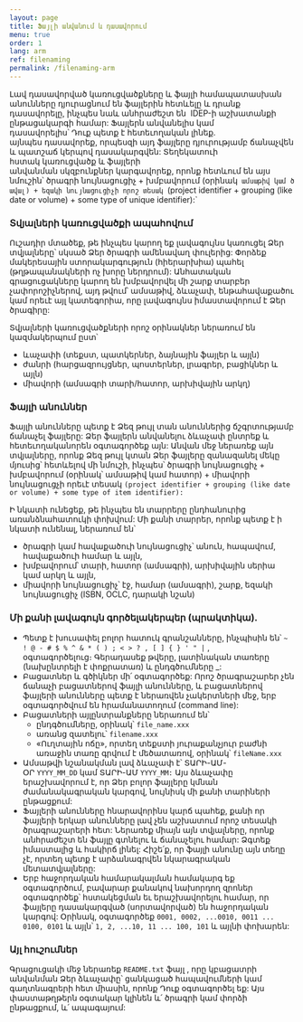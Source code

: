 ```yaml
---
layout: page
title: Ֆայլի անվանում և դասավորում
menu: true
order: 1
lang: arm
ref: filenaming
permalink: /filenaming-arm
---
```


Լավ դասավորված կառուցվածքները և ֆայլի համապատասխան անունները դյուրացնում են ֆայլերին հետևելը և դրանք դասավորելը, ինչպես նաև անհրաժեշտ են  IDEP-ի աշխատանքի ընթացակարգի համար: Ֆայլերն անվանելիս կամ դասավորելիս՝ Դուք պետք է հետեւողական լինեք. այնպես դասավորեք, որպեսզի այդ ֆայլերը դյուրությամբ ճանաչվեն և պատշաճ կերպով դասակարգվեն: Տեղեկատուի հստակ կառուցվածք և ֆայլերի անվանման սկզբունքներ կարգավորեք, որոնք հետևում են այս նմուշին՝ ծրագրի նույնացուցիչ + խմբավորում (օրինակ` ամսաթիվ կամ ծավալ) + եզակի նույնացուցիչի որոշ տեսակ `(project identifier + grouping (like date or volume) + some type of unique identifier):` 

### Տվյալների կառուցվածքի ապահովում

Ուշադիր մտածեք, թե ինչպես կարող եք լավագույնս կառուցել Ձեր տվյալները՝ սկսած Ձեր ծրագրի ամենավաղ փուլերից: Փորձեք մակերեսային ստորակարգություն (հիերարխիա) պահել (թղթապանակների ոչ խորը ներդրում): Անհատական գրացուցակները կարող են խմբավորվել մի շարք տարբեր չափորոշիչներով, այդ թվում՝ ամսաթիվ, ձևաչափ, ենթահավաքածու կամ որեւէ այլ կատեգորիա, որը լավագույնս իմաստավորում է Ձեր ծրագիրը:

Տվյալների կառուցվածքների որոշ օրինակներ ներառում են կազմակերպում ըստ՝

* ևաչափի (տեքստ, պատկերներ, ձայնային ֆայլեր և այլն)
* ժանրի (հարցազրույցներ, պոստերներ, լրագրեր, բացիկներ և այլն)
* միավորի (ամսագրի տարի/հատոր, արխիվային արկղ)

### Ֆայլի անուններ

Ֆայլի անունները պետք է Ձեզ թույլ տան անուններից ճշգրտությամբ ճանաչել ֆայլերը: Ձեր ֆայլերն անվանելու ձևաչափ ընտրեք և հետեւողականորեն օգտագործեք այն: Անվան մեջ ներառեք այն տվյալները, որոնք Ձեզ թույլ կտան Ձեր ֆայլերը զանազանել մեկը մյուսից՝ հետևելով մի նմուշի, ինչպես՝ ծրագրի նույնացուցիչ + խմբավորում (օրինակ՝ ամսաթիվ կամ հատոր) + միավորի նույնացուցչի որեւէ տեսակ `(project identifier + grouping (like date or volume) + some type of item identifier):`

Ի նկատի ունեցեք, թե ինչպես են տարրերը ընդհանուրից առանձնահատուկի փոխվում: Մի քանի տարրեր, որոնք պետք է ի նկատի ունենալ, ներառում են՝

* ծրագրի կամ հավաքածուի նույնացուցիչ՝ անուն, հապավում, հավաքածուի համար և այլն,
* խմբավորում՝ տարի, հատոր (ամսագրի), արխիվային սերիա կամ արկղ և այլն,
* միավորի նույնացուցիչ՝ էջ, համար (ամսագրի), շարք, եզակի նույնացուցիչ (ISBN, OCLC, դարակի նշան)

### Մի քանի լավագույն գործելակերպեր (պրակտիկա).

* Պետք է խուսափել բոլոր հատուկ գրանշանները, ինչպիսին են՝ `~ ! @ - # $ % ^ & * ( ) ; < > ? , [ ] { } ' " |` , օգտագործելուց։ Գերադասեք թվերը, լատինական տառերը (նախընտրելի է փոքրատառ) և ընդգծումները _:
* Բացատներ և գծիկներ մի՛ օգտագործեք: Որոշ ծրագրաշարեր չեն ճանաչի բացատներով ֆայլի անունները, և բացատներով ֆայլերի անունները պետք է ներառվեն չակերտների մեջ, երբ օգտագործվում են հրամանատողում (command line):
* Բացատների այլընտրանքները ներառում են՝
    * ընդգծումները, օրինակ՝ `file_name.xxx`
    * առանց զատելու՝ `filename.xxx`
    * «Ուղտային ոճը», որտեղ տեքստի յուրաքանչյուր բաժնի առաջին տառը գրվում է մեծատառով, օրինակ՝ `fileName.xxx`
* Ամսաթվի նշանակման լավ ձևաչափ է՝ ՏԱՐԻ-ԱՄ-ՕՐ `YYYY_MM_DD` կամ ՏԱՐԻ-ԱՄ `YYYY_MM:` Այս ձևաչափը երաշխավորում է, որ Ձեր բոլոր ֆայլերը կմնան ժամանակագրական կարգով, նույնիսկ մի քանի տարիների ընթացքում:
* Ֆայլերի անունները հնարավորինս կարճ պահեք, քանի որ ֆայլերի երկար անունները լավ չեն աշխատում որոշ տեսակի ծրագրաշարերի հետ: Ներառեք միայն այն տվյալները, որոնք անհրաժեշտ են ֆայլը գտնելու և ճանաչելու համար: Ձգտեք իմաստալից և հակիրճ լինել: Հիշե՛ք, որ ֆայլի անունը այն տեղը չէ, որտեղ պետք է արձանագրվեն նկարագրական մետատվյալները:
* Երբ հաջորդական համարակալման համակարգ եք օգտագործում, բավարար քանակով նախորդող զրոներ օգտագործեք՝ հստակեցման եւ երաշխավորելու համար, որ ֆայլերը դասակարգված (սորտավորված) են հաջորդական կարգով: Օրինակ, օգտագործեք `0001, 0002, ...0010, 0011 ... 0100, 0101` և այլն՝ `1, 2, ...10, 11 ... 100, 101` և այլնի փոխարեն:

### Այլ հուշումներ

Գրացուցակի մեջ ներառեք `README.txt` ֆայլ , որը կբացատրի անվանման Ձեր ձևաչափը՝ ցանկացած հապավումների կամ գաղտնագրերի հետ միասին, որոնք Դուք օգտագործել եք: Այս փաստաթղթերն օգտակար կլինեն և՛ ծրագրի կամ փորձի ընթացքում, և՛ ապագայում:

